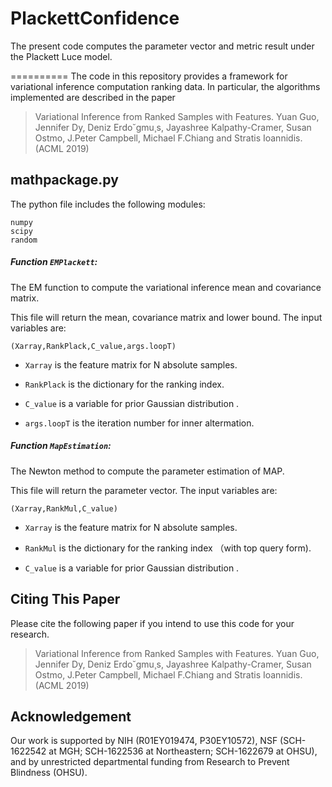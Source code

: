 # PlackettConfidence
The present code computes the parameter vector and metric result under the Plackett Luce model.


==========
The code in this repository provides a framework for variational inference computation ranking data. In particular, the algorithms implemented are described in the paper 

>Variational Inference from Ranked Samples with Features.
>Yuan Guo, Jennifer Dy, Deniz Erdo˘gmu¸s, Jayashree Kalpathy-Cramer, Susan Ostmo,
J.Peter Campbell, Michael F.Chiang and Stratis Ioannidis.
>(ACML 2019)



## mathpackage.py ##
The python file includes the following modules:
```
numpy
scipy
random
```
##### Function `EMPlackett`: #####
The EM function to compute the variational inference mean and covariance matrix.

This file will return the mean, covariance matrix and lower bound. The input variables are:

```
(Xarray,RankPlack,C_value,args.loopT) 
```

* `Xarray` is the feature matrix for N absolute samples.

* `RankPlack` is the dictionary for the ranking index.

* `C_value` is a variable for prior Gaussian distribution .

* `args.loopT` is the iteration number for inner altermation.



##### Function `MapEstimation`: #####
The Newton method to compute the parameter estimation of MAP.

This file will return the parameter vector. The input variables are:

```
(Xarray,RankMul,C_value) 
```

* `Xarray` is the feature matrix for N absolute samples.

* `RankMul` is the dictionary for the ranking index （with top query form).

* `C_value` is a variable for prior Gaussian distribution .


## Citing This Paper ## 

Please cite the following paper if you intend to use this code for your research.
>Variational Inference from Ranked Samples with Features.
>Yuan Guo, Jennifer Dy, Deniz Erdo˘gmu¸s, Jayashree Kalpathy-Cramer, Susan Ostmo,
J.Peter Campbell, Michael F.Chiang and Stratis Ioannidis.
>(ACML 2019)


## Acknowledgement

Our work is supported by NIH (R01EY019474, P30EY10572), NSF (SCH-1622542 at MGH; SCH-1622536 at Northeastern; SCH-1622679 at OHSU), and by unrestricted departmental funding from Research to Prevent Blindness (OHSU).
